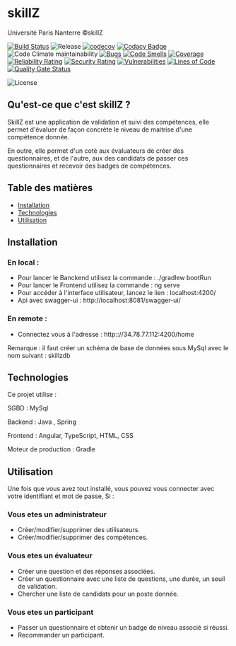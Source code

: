 # skillZ

Université Paris Nanterre 
©skillZ

[![Build Status](https://www.travis-ci.com/lethuydung0109/skillZ.svg?branch=master)](https://www.travis-ci.com/lethuydung0109/skillZ)
![Release](https://img.shields.io/github/v/release/lethuydung0109/skillZ)
[![codecov](https://codecov.io/gh/lethuydung0109/skillZ/branch/master/graph/badge.svg?token=WH0A4NP01M)](https://codecov.io/gh/lethuydung0109/skillZ)
[![Codacy Badge](https://app.codacy.com/project/badge/Grade/3a53a12ce2a544b6a8f98d010b416d1d)](https://www.codacy.com/gh/lethuydung0109/skillZ/dashboard?utm_source=github.com&amp;utm_medium=referral&amp;utm_content=lethuydung0109/skillZ&amp;utm_campaign=Badge_Grade)
![Code Climate maintainability](https://img.shields.io/codeclimate/maintainability/riad-lazli/skillZ)
[![Bugs](https://sonarcloud.io/api/project_badges/measure?project=lethuydung0109_skillZ&metric=bugs)](https://sonarcloud.io/dashboard?id=lethuydung0109_skillZ)
[![Code Smells](https://sonarcloud.io/api/project_badges/measure?project=lethuydung0109_skillZ&metric=code_smells)](https://sonarcloud.io/dashboard?id=lethuydung0109_skillZ)
[![Coverage](https://sonarcloud.io/api/project_badges/measure?project=lethuydung0109_skillZ&metric=coverage)](https://sonarcloud.io/dashboard?id=lethuydung0109_skillZ)
[![Reliability Rating](https://sonarcloud.io/api/project_badges/measure?project=lethuydung0109_skillZ&metric=reliability_rating)](https://sonarcloud.io/dashboard?id=lethuydung0109_skillZ)
[![Security Rating](https://sonarcloud.io/api/project_badges/measure?project=lethuydung0109_skillZ&metric=security_rating)](https://sonarcloud.io/dashboard?id=lethuydung0109_skillZ)
[![Vulnerabilities](https://sonarcloud.io/api/project_badges/measure?project=lethuydung0109_skillZ&metric=vulnerabilities)](https://sonarcloud.io/dashboard?id=lethuydung0109_skillZ)
[![Lines of Code](https://sonarcloud.io/api/project_badges/measure?project=lethuydung0109_skillZ&metric=ncloc)](https://sonarcloud.io/dashboard?id=lethuydung0109_skillZ)
[![Quality Gate Status](https://sonarcloud.io/api/project_badges/measure?project=lethuydung0109_skillZ&metric=alert_status)](https://sonarcloud.io/dashboard?id=lethuydung0109_skillZ)

![License](https://img.shields.io/github/license/lethuydung0109/skillZ)



## Qu'est-ce que c'est skillZ ?

SkillZ est une application de validation et suivi des compétences, elle permet d'évaluer de façon concrète le niveau de maitrise d'une compétence donnée.

En outre, elle permet d'un coté aux évaluateurs de créer des questionnaires, et de l'autre, aux des candidats de passer ces questionnaires et recevoir des badges de compétences. 

## Table des matières
* [Installation](#Installation)
* [Technologies](#Technologies)
* [Utilisation](#Utilisation)


## Installation 

### En local : 
  - Pour lancer le Banckend utilisez la commande : ./gradlew bootRun
  - Pour lancer le Frontend utilisez la commande : ng serve
  - Pour accéder à l'interface utilisateur, lancez le lien : localhost:4200/
  - Api avec swagger-ui :  http://localhost:8081/swagger-ui/

### En remote : 

  - Connectez vous à l'adresse : http:://34.78.77.112:4200/home

Remarque : il faut créer un schéma de base de données sous MySql avec le nom suivant : skillzdb

## Technologies

Ce projet utilise : 

SGBD : MySql

Backend : Java , Spring

Frontend : Angular, TypeScript, HTML, CSS

Moteur de production : Gradle


## Utilisation 

Une fois que vous avez tout installé, vous pouvez vous connecter avec votre identifiant et mot de passe, Si : 

### Vous etes un administrateur 

  - Créer/modifier/supprimer des utilisateurs.
  - Créer/modifier/supprimer des compétences.


### Vous etes un évaluateur  

- Créer une question et des réponses associées.
- Créer un questionnaire avec une liste de questions, une durée, un seuil de validation. 
- Chercher une liste de candidats pour un poste donnée.

### Vous etes un participant

- Passer un questionnaire et obtenir un badge de niveau associé si réussi.
- Recommander un participant.


